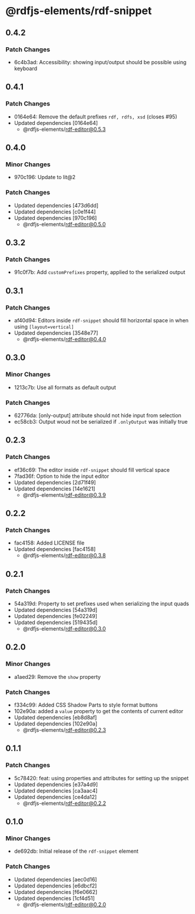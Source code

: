 # @rdfjs-elements/rdf-snippet

## 0.4.2

### Patch Changes

- 6c4b3ad: Accessibility: showing input/output should be possible using keyboard

## 0.4.1

### Patch Changes

- 0164e64: Remove the default prefixes `rdf, rdfs, xsd` (closes #95)
- Updated dependencies [0164e64]
  - @rdfjs-elements/rdf-editor@0.5.3

## 0.4.0

### Minor Changes

- 970c196: Update to lit@2

### Patch Changes

- Updated dependencies [473d6dd]
- Updated dependencies [c0e1f44]
- Updated dependencies [970c196]
  - @rdfjs-elements/rdf-editor@0.5.0

## 0.3.2

### Patch Changes

- 91c0f7b: Add `customPrefixes` property, applied to the serialized output

## 0.3.1

### Patch Changes

- af40d94: Editors inside `rdf-snippet` should fill horizontal space in when using `[layout=vertical]`
- Updated dependencies [3548e77]
  - @rdfjs-elements/rdf-editor@0.4.0

## 0.3.0

### Minor Changes

- 1213c7b: Use all formats as default output

### Patch Changes

- 62776da: [only-output] attribute should not hide input from selection
- ec58cb3: Output woud not be serialized if `.onlyOutput` was initially true

## 0.2.3

### Patch Changes

- ef36c69: The editor inside `rdf-snippet` should fill vertical space
- 7fad36f: Option to hide the input editor
- Updated dependencies [2d71f49]
- Updated dependencies [14e1621]
  - @rdfjs-elements/rdf-editor@0.3.9

## 0.2.2

### Patch Changes

- fac4158: Added LICENSE file
- Updated dependencies [fac4158]
  - @rdfjs-elements/rdf-editor@0.3.8

## 0.2.1

### Patch Changes

- 54a319d: Property to set prefixes used when serializing the input quads
- Updated dependencies [54a319d]
- Updated dependencies [fe02249]
- Updated dependencies [519435d]
  - @rdfjs-elements/rdf-editor@0.3.0

## 0.2.0

### Minor Changes

- a1aed29: Remove the `show` property

### Patch Changes

- f334c99: Added CSS Shadow Parts to style format buttons
- 102e90a: added a `value` property to get the contents of current editor
- Updated dependencies [eb8d8af]
- Updated dependencies [102e90a]
  - @rdfjs-elements/rdf-editor@0.2.3

## 0.1.1

### Patch Changes

- 5c78420: feat: using properties and attributes for setting up the snippet
- Updated dependencies [e37a4d9]
- Updated dependencies [ca3aac4]
- Updated dependencies [ce4da12]
  - @rdfjs-elements/rdf-editor@0.2.2

## 0.1.0

### Minor Changes

- de692db: Initial release of the `rdf-snippet` element

### Patch Changes

- Updated dependencies [aec0d16]
- Updated dependencies [e6dbcf2]
- Updated dependencies [f6e0662]
- Updated dependencies [1cf4d51]
  - @rdfjs-elements/rdf-editor@0.2.0
